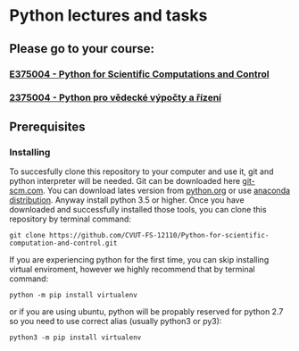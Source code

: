 # Python lectures and tasks

## Please go to your course:


### [E375004 - Python for Scientific Computations and Control](course-E375004.md)

### [2375004 - Python pro vědecké výpočty a řízení](course-2375004.md)


## Prerequisites

### Installing

To succesfully clone this repository to your computer and use it, git and python interpreter will be needed.
Git can be downloaded here [git-scm.com](https://git-scm.com/downloads).
You can download lates version from [python.org](https://www.python.org/) or use [anaconda distribution](https://www.anaconda.com/). Anyway install python 3.5 or higher.
Once you have downloaded and successfully installed those tools, you can clone this repository by terminal command:
```
git clone https://github.com/CVUT-FS-12110/Python-for-scientific-computation-and-control.git
```
If you are experiencing python for the first time, you can skip installing virtual enviroment, however we highly recommend that by terminal command:
```
python -m pip install virtualenv
```
or if you are using ubuntu, python will be propably reserved for python 2.7 so you need to use correct alias (usually python3 or py3):
```
python3 -m pip install virtualenv
```



